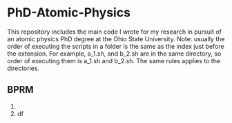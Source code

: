 # PhD-Atomic-Physics
This repository includes the main code I wrote for my research in pursuit of an atomic physics PhD degree at the Ohio State University. Note: usually the order of executing the scripts in a folder is the same as the index just before the extension. For example, a_1.sh, and b_2.sh are in the same directory, so order of executing them is a_1.sh and b_2.sh. The same rules applies to the directories.
## BPRM
1. 
2. df
